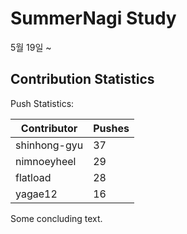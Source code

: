 # SummerNagi Study

5월 19일 ~ 

## Contribution Statistics

Push Statistics:

| Contributor | Pushes |
| ----------- | ------ |
| shinhong-gyu | 37 |
| nimnoeyheel | 29 |
| flatload | 28 |
| yagae12 | 16 |

Some concluding text.
